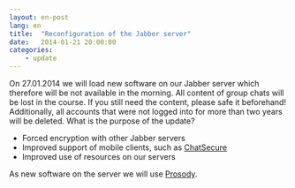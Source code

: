 ```yaml
---
layout: en-post
lang: en
title:  "Reconfiguration of the Jabber server"
date:   2014-01-21 20:00:00
categories:
    - update
---
```

On 27.01.2014 we will load new software on our Jabber server which therefore will be not available in the morning. All content of group chats will be lost in the course. If you still need the content, please safe it beforehand! Additionally, all accounts that were not logged into for more than two years will be deleted.
What is the purpose of the update?

* Forced encryption with other Jabber servers
* Improved support of mobile clients, such as [ChatSecure](https://guardianproject.info/apps/chatsecure/)
* Improved use of resources on our servers

As new software on the server we will use [Prosody](http://prosody.im/).
